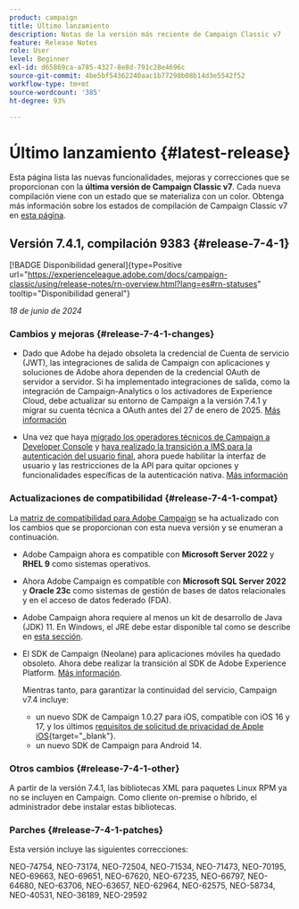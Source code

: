 ```yaml
---
product: campaign
title: Último lanzamiento
description: Notas de la versión más reciente de Campaign Classic v7
feature: Release Notes
role: User
level: Beginner
exl-id: d65869ca-a785-4327-8e8d-791c28e4696c
source-git-commit: 4be5bf54362240aac1b77298b08b14d3e5542f52
workflow-type: tm+mt
source-wordcount: '385'
ht-degree: 93%

---
```


# Último lanzamiento {#latest-release}

Esta página lista las nuevas funcionalidades, mejoras y correcciones que se proporcionan con la **última versión de Campaign Classic v7**. Cada nueva compilación viene con un estado que se materializa con un color. Obtenga más información sobre los estados de compilación de Campaign Classic v7 en [esta página](rn-overview.md).

## Versión 7.4.1, compilación 9383 {#release-7-4-1}

[!BADGE Disponibilidad general]{type=Positive url="https://experienceleague.adobe.com/docs/campaign-classic/using/release-notes/rn-overview.html?lang=es#rn-statuses" tooltip="Disponibilidad general"}

_18 de junio de 2024_

### Cambios y mejoras {#release-7-4-1-changes}

* Dado que Adobe ha dejado obsoleta la credencial de Cuenta de servicio (JWT), las integraciones de salida de Campaign con aplicaciones y soluciones de Adobe ahora dependen de la credencial OAuth de servidor a servidor. Si ha implementado integraciones de salida, como la integración de Campaign-Analytics o los activadores de Experience Cloud, debe actualizar su entorno de Campaign a la versión 7.4.1 y migrar su cuenta técnica a OAuth antes del 27 de enero de 2025. [Más información](../../integrations/using/oauth-technical-account.md)

* Una vez que haya [migrado los operadores técnicos de Campaign a Developer Console](../../technotes/using/ims-migration.md) y [haya realizado la transición a IMS para la autenticación del usuario final](../../technotes/using/migrate-users-to-ims.md), ahora puede habilitar la interfaz de usuario y las restricciones de la API para quitar opciones y funcionalidades específicas de la autenticación nativa. [Más información](../../technotes/using/impact-ims-migration.md)


### Actualizaciones de compatibilidad {#release-7-4-1-compat}

La [matriz de compatibilidad para Adobe Campaign](compatibility-matrix.md) se ha actualizado con los cambios que se proporcionan con esta nueva versión y se enumeran a continuación.

* Adobe Campaign ahora es compatible con **Microsoft Server 2022** y **RHEL 9** como sistemas operativos.

* Ahora Adobe Campaign es compatible con **Microsoft SQL Server 2022** y **Oracle 23c** como sistemas de gestión de bases de datos relacionales y en el acceso de datos federado (FDA).

* Adobe Campaign ahora requiere al menos un kit de desarrollo de Java (JDK) 11. En Windows, el JRE debe estar disponible tal como se describe en [esta sección](../../installation/using/application-server.md#jdk).

* El SDK de Campaign (Neolane) para aplicaciones móviles ha quedado obsoleto. Ahora debe realizar la transición al SDK de Adobe Experience Platform. [Más información](deprecated-features.md).

  Mientras tanto, para garantizar la continuidad del servicio, Campaign v7.4 incluye:

   * un nuevo SDK de Campaign 1.0.27 para iOS, compatible con iOS 16 y 17, y los últimos [requisitos de solicitud de privacidad de Apple iOS](https://developer.apple.com/news/?id=r1henawx){target="_blank"}.
   * un nuevo SDK de Campaign para Android 14.

### Otros cambios {#release-7-4-1-other}

A partir de la versión 7.4.1, las bibliotecas XML para paquetes Linux RPM ya no se incluyen en Campaign. Como cliente on-premise o híbrido, el administrador debe instalar estas bibliotecas.

### Parches {#release-7-4-1-patches}

Esta versión incluye las siguientes correcciones:

NEO-74754, NEO-73174, NEO-72504, NEO-71534, NEO-71473, NEO-70195, NEO-69663, NEO-69651, NEO-67620, NEO-67235, NEO-66797, NEO-64680, NEO-63706, NEO-63657, NEO-62964, NEO-62575, NEO-58734, NEO-40531, NEO-36189, NEO-29592

